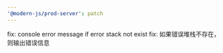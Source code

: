 ```yaml
---
'@modern-js/prod-server': patch
---
```


fix: console error message if error stack not exist
fix: 如果错误堆栈不存在，则输出错误信息
